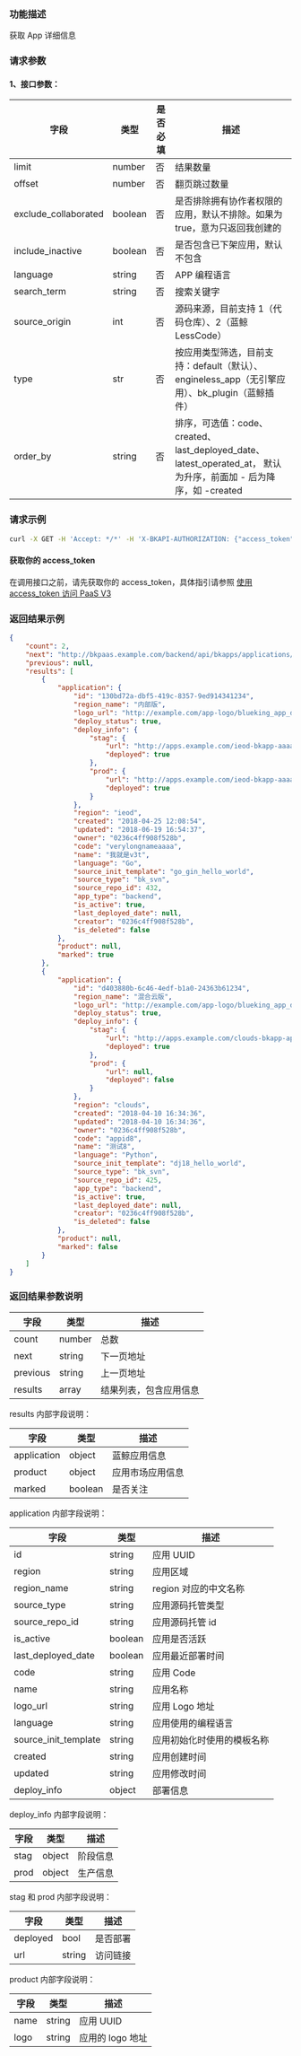 ### 功能描述
获取 App 详细信息


### 请求参数

#### 1、接口参数：

| 字段 |   类型 |  是否必填 | 描述 |
| ------ | ------ | ------ | ------ |
| limit | number | 否 | 结果数量 |
| offset | number | 否 | 翻页跳过数量 |
| exclude_collaborated | boolean | 否 | 是否排除拥有协作者权限的应用，默认不排除。如果为 true，意为只返回我创建的 |
| include_inactive | boolean | 否 | 是否包含已下架应用，默认不包含 |
| language | string | 否 | APP 编程语言 |
| search_term | string | 否 | 搜索关键字 |
| source_origin | int | 否 | 源码来源，目前支持 1（代码仓库）、2（蓝鲸 LessCode） |
| type | str | 否 | 按应用类型筛选，目前支持：default（默认）、engineless_app（无引擎应用）、bk_plugin（蓝鲸插件） |
| order_by | string | 否 | 排序，可选值：code、created、last_deployed_date、latest_operated_at， 默认为升序，前面加 - 后为降序，如 -created |

### 请求示例
```bash
curl -X GET -H 'Accept: */*' -H 'X-BKAPI-AUTHORIZATION: {"access_token": "your access_token"}' http://bkapi.example.com/api/bkpaas3/bkapps/applications/lists/detailed
```

#### 获取你的 access_token
在调用接口之前，请先获取你的 access_token，具体指引请参照 [使用 access_token 访问 PaaS V3](https://bk.tencent.com/docs/markdown/PaaS3.0/topics/paas/access_token)

### 返回结果示例
```json
{
    "count": 2,
    "next": "http://bkpaas.example.com/backend/api/bkapps/applications/lists/detailed?limit=12&amp;offset=12",
    "previous": null,
    "results": [
        {
            "application": {
                "id": "130bd72a-dbf5-419c-8357-9ed914341234",
                "region_name": "内部版",
                "logo_url": "http://example.com/app-logo/blueking_app_default.png",
                "deploy_status": true,
                "deploy_info": {
                    "stag": {
                        "url": "http://apps.example.com/ieod-bkapp-aaaa-stag/",
                        "deployed": true
                    },
                    "prod": {
                        "url": "http://apps.example.com/ieod-bkapp-aaaa-prod/",
                        "deployed": true
                    }
                },
                "region": "ieod",
                "created": "2018-04-25 12:08:54",
                "updated": "2018-06-19 16:54:37",
                "owner": "0236c4ff908f528b",
                "code": "verylongnameaaaa",
                "name": "我就是v3t",
                "language": "Go",
                "source_init_template": "go_gin_hello_world",
                "source_type": "bk_svn",
                "source_repo_id": 432,
                "app_type": "backend",
                "is_active": true,
                "last_deployed_date": null,
                "creator": "0236c4ff908f528b",
                "is_deleted": false
            },
            "product": null,
            "marked": true
        },
        {
            "application": {
                "id": "d403880b-6c46-4edf-b1a0-24363b61234",
                "region_name": "混合云版",
                "logo_url": "http://example.com/app-logo/blueking_app_default.png",
                "deploy_status": true,
                "deploy_info": {
                    "stag": {
                        "url": "http://apps.example.com/clouds-bkapp-appid-stag/",
                        "deployed": true
                    },
                    "prod": {
                        "url": null,
                        "deployed": false
                    }
                },
                "region": "clouds",
                "created": "2018-04-10 16:34:36",
                "updated": "2018-04-10 16:34:36",
                "owner": "0236c4ff908f528b",
                "code": "appid8",
                "name": "测试8",
                "language": "Python",
                "source_init_template": "dj18_hello_world",
                "source_type": "bk_svn",
                "source_repo_id": 425,
                "app_type": "backend",
                "is_active": true,
                "last_deployed_date": null,
                "creator": "0236c4ff908f528b",
                "is_deleted": false
            },
            "product": null,
            "marked": false
        }
	]
}

```

### 返回结果参数说明

| 字段 |   类型 | 描述 |
| ------ | ------ | ------ |
| count | number | 总数 |
| next | string | 下一页地址 |
| previous | string | 上一页地址 |
| results | array | 结果列表，包含应用信息 |

results 内部字段说明：

| 字段 |   类型 | 描述 |
| ------ | ------ | ------ |
| application | object | 蓝鲸应用信息 |
| product | object | 应用市场应用信息 |
| marked | boolean | 是否关注 |

application 内部字段说明：

| 字段 |   类型 | 描述 |
| ------ | ------ | ------ |
| id | string | 应用 UUID |
| region | string | 应用区域 |
| region_name | string | region 对应的中文名称 |
| source_type | string | 应用源码托管类型 |
| source_repo_id | string | 应用源码托管 id |
| is_active | boolean | 应用是否活跃 |
| last_deployed_date | boolean | 应用最近部署时间 |
| code | string | 应用 Code |
| name | string | 应用名称 |
| logo_url | string | 应用 Logo 地址 |
| language | string | 应用使用的编程语言 |
| source_init_template | string | 应用初始化时使用的模板名称 |
| created | string | 应用创建时间 |
| updated | string | 应用修改时间 |
| deploy_info | object | 部署信息 |

deploy_info 内部字段说明：

| 字段 |   类型 | 描述 |
| ------ | ------ | ------ |
| stag | object | 阶段信息 |
| prod | object | 生产信息 |

stag 和 prod 内部字段说明：

| 字段 |   类型 | 描述 |
| ------ | ------ | ------ |
| deployed | bool | 是否部署 |
| url | string | 访问链接 |

product 内部字段说明：

| 字段 |   类型 | 描述 |
| ------ | ------ | ------ |
| name | string | 应用 UUID |
| logo | string | 应用的 logo 地址 |
